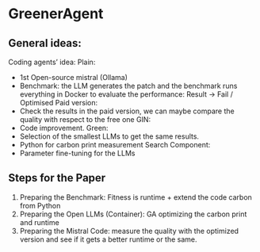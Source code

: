 # GreenerAgent

## General ideas:
Coding agents’ idea:
Plain:
-	1st Open-source mistral (Ollama)
-	Benchmark: the LLM generates the patch and the benchmark runs everything in Docker to evaluate the performance: Result -> Fail / Optimised
Paid version:
-	Check the results in the paid version, we can maybe compare the quality with respect to the free one
GIN:
-	Code improvement. 
Green:
-	Selection of the smallest LLMs to get the same results.
-	Python for carbon print measurement
Search Component:
-	Parameter fine-tuning for the LLMs

## Steps for the Paper

1)	Preparing the Benchmark: Fitness is runtime + extend the code carbon from Python
2)	Preparing the Open LLMs (Container): GA optimizing the carbon print and runtime
3)	Preparing the Mistral Code: measure the quality with the optimized version and see if it gets a better runtime or the same.


